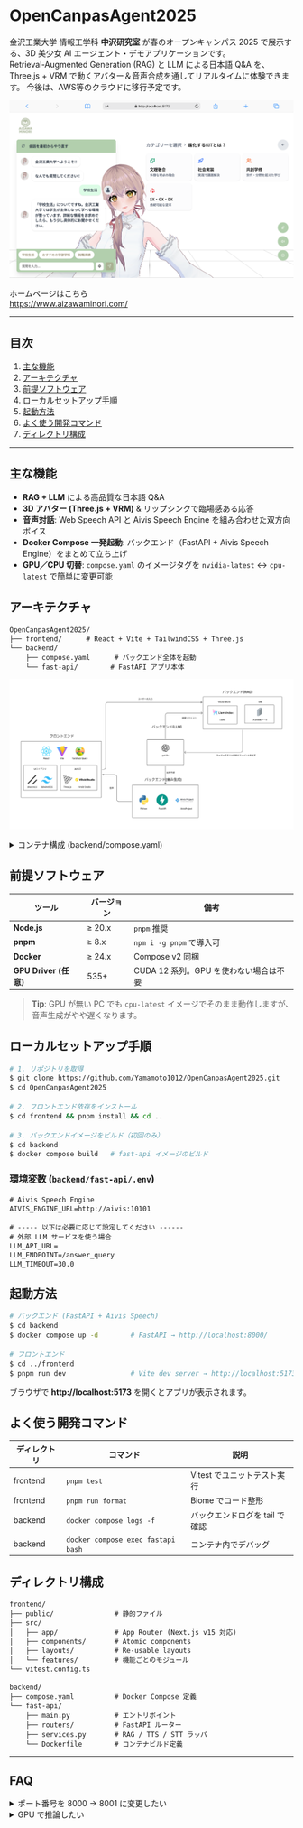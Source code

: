 # OpenCanpasAgent2025

金沢工業大学 情報工学科 **中沢研究室** が春のオープンキャンパス 2025 で展示する、3D 美少女 AI エージェント・デモアプリケーションです。Retrieval‑Augmented Generation (RAG) と LLM による日本語 Q&A を、Three.js + VRM で動くアバター＆音声合成を通してリアルタイムに体験できます。
今後は、AWS等のクラウドに移行予定です。

![app](docs/AppImage.png)

ホームページはこちら  
https://www.aizawaminori.com/

---

## 目次
1. [主な機能](#主な機能)  
2. [アーキテクチャ](#アーキテクチャ)  
3. [前提ソフトウェア](#前提ソフトウェア)  
4. [ローカルセットアップ手順](#ローカルセットアップ手順)  
5. [起動方法](#起動方法)  
6. [よく使う開発コマンド](#よく使う開発コマンド)  
7. [ディレクトリ構成](#ディレクトリ構成)

---

## 主な機能
- **RAG + LLM** による高品質な日本語 Q&A
- **3D アバター (Three.js + VRM)** & リップシンクで臨場感ある応答
- **音声対話**: Web Speech API と Aivis Speech Engine を組み合わせた双方向ボイス
- **Docker Compose 一発起動**: バックエンド（FastAPI + Aivis Speech Engine）をまとめて立ち上げ
- **GPU／CPU 切替**: `compose.yaml` のイメージタグを `nvidia-latest` ↔︎ `cpu-latest` で簡単に変更可能

## アーキテクチャ
```text
OpenCanpasAgent2025/
├── frontend/      # React + Vite + TailwindCSS + Three.js
└── backend/
    ├── compose.yaml      # バックエンド全体を起動
    └── fast-api/        # FastAPI アプリ本体
```

![architecture](docs/arch.png)

<details>
<summary>コンテナ構成 (backend/compose.yaml)</summary>

```yaml
version: "3.8"
services:
  aivis:   # Aivis Speech Engine (音声合成 / 音声認識)
    image: ghcr.io/aivis-project/aivisspeech-engine:cpu-latest  # ← GPU 環境では :nvidia-latest に変更
    ports:
      - "10101:10101"
  fastapi: # RAG + LLM + REST API
    build: ./fast-api
    ports:
      - "8000:8000"   # ホスト側も 8000 で公開
    environment:
      - AIVIS_ENGINE_URL=http://aivis:10101
    depends_on:
      aivis:
        condition: service_healthy
```

</details>

## 前提ソフトウェア
| ツール | バージョン | 備考 |
| ------ | ---------- | ---- |
| **Node.js** | ≥ 20.x | `pnpm` 推奨 |
| **pnpm** | ≥ 8.x | `npm i -g pnpm` で導入可 |
| **Docker** | ≥ 24.x | Compose v2 同梱 |
| **GPU Driver (任意)** | 535+ | CUDA 12 系列。GPU を使わない場合は不要 |

> **Tip**: GPU が無い PC でも `cpu-latest` イメージでそのまま動作しますが、音声生成がやや遅くなります。

## ローカルセットアップ手順
```bash
# 1. リポジトリを取得
$ git clone https://github.com/Yamamoto1012/OpenCanpasAgent2025.git
$ cd OpenCanpasAgent2025

# 2. フロントエンド依存をインストール
$ cd frontend && pnpm install && cd ..

# 3. バックエンドイメージをビルド（初回のみ）
$ cd backend
$ docker compose build   # fast-api イメージのビルド
```

### 環境変数 (`backend/fast-api/.env`)
```env
# Aivis Speech Engine
AIVIS_ENGINE_URL=http://aivis:10101

# ----- 以下は必要に応じて設定してください ------
# 外部 LLM サービスを使う場合
LLM_API_URL=
LLM_ENDPOINT=/answer_query
LLM_TIMEOUT=30.0
```

## 起動方法
```bash
# バックエンド (FastAPI + Aivis Speech)
$ cd backend
$ docker compose up -d        # FastAPI → http://localhost:8000/

# フロントエンド
$ cd ../frontend
$ pnpm run dev                # Vite dev server → http://localhost:5173/
```
ブラウザで **http://localhost:5173** を開くとアプリが表示されます。

## よく使う開発コマンド
| ディレクトリ | コマンド | 説明 |
| ------------ | -------- | ---- |
| frontend | `pnpm test` | Vitest でユニットテスト実行 |
| frontend | `pnpm run format` | Biome でコード整形 |
| backend  | `docker compose logs -f` | バックエンドログを tail で確認 |
| backend  | `docker compose exec fastapi bash` | コンテナ内でデバッグ |

## ディレクトリ構成
```text
frontend/
├── public/               # 静的ファイル
├── src/
│   ├── app/              # App Router (Next.js v15 対応)
│   ├── components/       # Atomic components
│   ├── layouts/          # Re‑usable layouts
│   └── features/         # 機能ごとのモジュール
└── vitest.config.ts

backend/
├── compose.yaml          # Docker Compose 定義
└── fast-api/
    ├── main.py           # エントリポイント
    ├── routers/          # FastAPI ルーター
    ├── services.py       # RAG / TTS / STT ラッパ
    └── Dockerfile        # コンテナビルド定義
```

---

## FAQ
<details>
<summary>ポート番号を 8000 → 8001 に変更したい</summary>

`backend/compose.yaml` の `fastapi` サービス行を `- "8001:8000"` に書き換えてください。フロントエンドの `.env` または `LLM_API_URL` も合わせて変更が必要です。

</details>

<details>
<summary>GPU で推論したい</summary>

1. NVIDIA Docker Toolkit をインストール。
2. `backend/compose.yaml` の `aivis` イメージタグを `nvidia-latest` に変更。
3. `docker compose up -d --build` で再起動。

</details>
